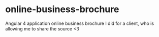# online-business-brochure
Angular 4 application online business brochure I did for a client, who is allowing me to share the source &lt;3
